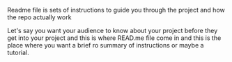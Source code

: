 Readme file is sets of instructions to guide you through the project and how the repo actually work

Let's say you want your audience to know about your project before they get into your project and this is where READ.me file come in and this is the place where you want a brief ro summary of instructions or maybe a tutorial.
